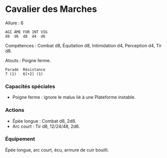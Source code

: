 # Cavalier des Marches

Allure : 6

	AGI	ÂME	FOR	INT	VIG
	d8	d6	d8	d4	d6

Compétences : Combat d8, Équitation d8, Intimidation d4, Perception d4, Tir d8.

Atouts : Poigne ferme.

	Parade	Résistance
	7 (1)	6[+2] (1)

### Capacités spéciales
- Poigne ferme : ignore le malus lié à une Plateforme instable.

### Actions
- Épée longue : Combat d8, 2d8.
- Arc court : Tir d8, 12/24/48, 2d6.

### Équipement
Épée longue, arc court, écu, armure de cuir bouilli.
